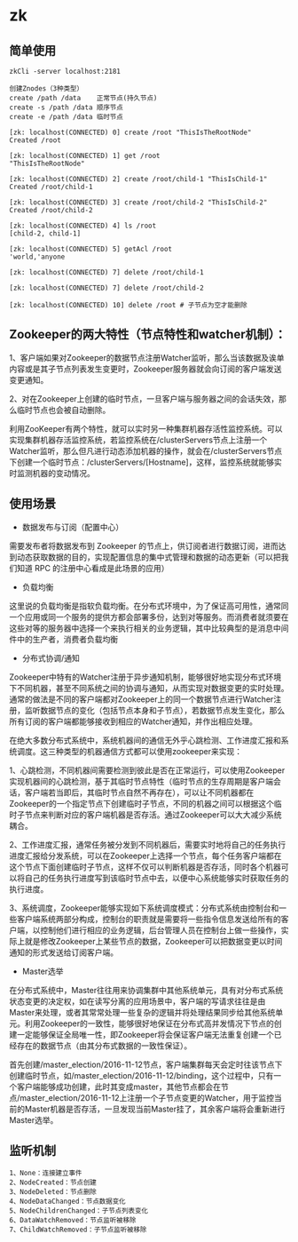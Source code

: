# zk

## 简单使用

```
zkCli -server localhost:2181

创建Znodes（3种类型）
create /path /data    正常节点(持久节点)
create -s /path /data 顺序节点
create -e /path /data 临时节点

[zk: localhost(CONNECTED) 0] create /root "ThisIsTheRootNode"
Created /root

[zk: localhost(CONNECTED) 1] get /root
"ThisIsTheRootNode"

[zk: localhost(CONNECTED) 2] create /root/child-1 "ThisIsChild-1"
Created /root/child-1

[zk: localhost(CONNECTED) 3] create /root/child-2 "ThisIsChild-2"
Created /root/child-2

[zk: localhost(CONNECTED) 4] ls /root
[child-2, child-1]

[zk: localhost(CONNECTED) 5] getAcl /root
'world,'anyone

[zk: localhost(CONNECTED) 7] delete /root/child-1

[zk: localhost(CONNECTED) 7] delete /root/child-2

[zk: localhost(CONNECTED) 10] delete /root # 子节点为空才能删除
```

## Zookeeper的两大特性（节点特性和watcher机制）：

1、客户端如果对Zookeeper的数据节点注册Watcher监听，那么当该数据及诶单内容或是其子节点列表发生变更时，Zookeeper服务器就会向订阅的客户端发送变更通知。

2、对在Zookeeper上创建的临时节点，一旦客户端与服务器之间的会话失效，那么临时节点也会被自动删除。

利用ZooKeeper有两个特性，就可以实时另一种集群机器存活性监控系统。可以实现集群机器存活监控系统，若监控系统在/clusterServers节点上注册一个Watcher监听，那么但凡进行动态添加机器的操作，就会在/clusterServers节点下创建一个临时节点：/clusterServers/[Hostname]，这样，监控系统就能够实时监测机器的变动情况。


## 使用场景

- 数据发布与订阅（配置中心）

需要发布者将数据发布到 Zookeeper 的节点上，供订阅者进行数据订阅，进而达到动态获取数据的目的，实现配置信息的集中式管理和数据的动态更新（可以把我们知道 RPC 的注册中心看成是此场景的应用）

- 负载均衡

这里说的负载均衡是指软负载均衡。在分布式环境中，为了保证高可用性，通常同一个应用或同一个服务的提供方都会部署多份，达到对等服务。而消费者就须要在这些对等的服务器中选择一个来执行相关的业务逻辑，其中比较典型的是消息中间件中的生产者，消费者负载均衡


- 分布式协调/通知

Zookeeper中特有的Watcher注册于异步通知机制，能够很好地实现分布式环境下不同机器，甚至不同系统之间的协调与通知，从而实现对数据变更的实时处理。通常的做法是不同的客户端都对Zookeeper上的同一个数据节点进行Watcher注册，监听数据节点的变化（包括节点本身和子节点），若数据节点发生变化，那么所有订阅的客户端都能够接收到相应的Watcher通知，并作出相应处理。

在绝大多数分布式系统中，系统机器间的通信无外乎心跳检测、工作进度汇报和系统调度。这三种类型的机器通信方式都可以使用zookeeper来实现：

1、心跳检测，不同机器间需要检测到彼此是否在正常运行，可以使用Zookeeper实现机器间的心跳检测，基于其临时节点特性（临时节点的生存周期是客户端会话，客户端若当即后，其临时节点自然不再存在），可以让不同机器都在Zookeeper的一个指定节点下创建临时子节点，不同的机器之间可以根据这个临时子节点来判断对应的客户端机器是否存活。通过Zookeeper可以大大减少系统耦合。

2、工作进度汇报，通常任务被分发到不同机器后，需要实时地将自己的任务执行进度汇报给分发系统，可以在Zookeeper上选择一个节点，每个任务客户端都在这个节点下面创建临时子节点，这样不仅可以判断机器是否存活，同时各个机器可以将自己的任务执行进度写到该临时节点中去，以便中心系统能够实时获取任务的执行进度。

3、系统调度，Zookeeper能够实现如下系统调度模式：分布式系统由控制台和一些客户端系统两部分构成，控制台的职责就是需要将一些指令信息发送给所有的客户端，以控制他们进行相应的业务逻辑，后台管理人员在控制台上做一些操作，实际上就是修改Zookeeper上某些节点的数据，Zookeeper可以把数据变更以时间通知的形式发送给订阅客户端。

- Master选举

在分布式系统中，Master往往用来协调集群中其他系统单元，具有对分布式系统状态变更的决定权，如在读写分离的应用场景中，客户端的写请求往往是由Master来处理，或者其常常处理一些复杂的逻辑并将处理结果同步给其他系统单元。利用Zookeeper的一致性，能够很好地保证在分布式高并发情况下节点的创建一定能够保证全局唯一性，即Zookeeper将会保证客户端无法重复创建一个已经存在的数据节点（由其分布式数据的一致性保证）。

首先创建/master_election/2016-11-12节点，客户端集群每天会定时往该节点下创建临时节点，如/master_election/2016-11-12/binding，这个过程中，只有一个客户端能够成功创建，此时其变成master，其他节点都会在节点/master_election/2016-11-12上注册一个子节点变更的Watcher，用于监控当前的Master机器是否存活，一旦发现当前Master挂了，其余客户端将会重新进行Master选举。


## 监听机制
```
1、None：连接建立事件
2、NodeCreated：节点创建
3、NodeDeleted：节点删除
4、NodeDataChanged：节点数据变化
5、NodeChildrenChanged：子节点列表变化
6、DataWatchRemoved：节点监听被移除
7、ChildWatchRemoved：子节点监听被移除
```